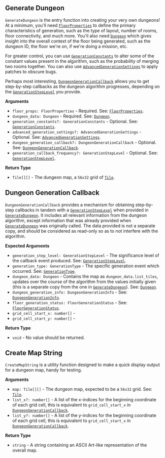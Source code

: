 
## Generate Dungeon

`GenerateDungeon` is the entry function into creating your very own dungeons! At a minimum, you'll need [`FloorProperties`](dungeonmystery/KeyTypes.md#Floor-Properties) to define the primary characteristics of generation, such as the type of layout, number of rooms, floor connectivity, and much more. You'll also need [`Dungeon`](dungeonmystery/KeyTypes.md#Dungeon) which gives insight into the overall context of the floor being generated, such as the dungeon ID, the floor we're on, if we're doing a mission, etc. 

For greater control, you can use [`GenerationConstants`](dungeonmystery/Settings.md#Generation-Constants) to alter some of the constant values present in the algorithm, such as the probability of merging two rooms together. You can also use [`AdvancedGenerationSettings`](dungeonmystery/Settings.md#Advanced-Generation-Settings) to apply patches to obscure bugs. 

Perhaps most interesting, [`DungeonGenerationCallback`](dungeonmystery/Functions.md#Dungeon-Generation-Callback) allows you to get step-by-step callbacks as the dungeon algorithm progresses, depending on the [`GenerationStepLevel`](dungeonmystery/Enums.md#Generation-Step-Level) you provide. 

**Arguments**
- `floor_props: FloorProperties` - Required. See: [`FloorProperties`](dungeonmystery/KeyTypes.md#Floor-Properties).
- `dungeon_data: Dungeon` - Required. See: [`Dungeon`](dungeonmystery/KeyTypes.md#Dungeon).
- `generation_constants?: GenerationConstants` - Optional. See: [`GenerationConstants`](dungeonmystery/Settings.md#Generation-Constants).
- `advanced_generation_settings?: AdvancedGenerationSettings` - Optional. See: [`AdvancedGenerationSettings`](dungeonmystery/Settings.md#Advanced-Generation-Settings).
- `dungeon_generation_callback?: DungeonGenerationCallback` - Optional. See: [`DungeonGenerationCallback`](dungeonmystery/Functions.md#Dungeon-Generation-Callback).
- `generation_callback_frequency?: GenerationStepLevel` - Optional. See: [`GenerationStepLevel`](dungeonmystery/Enums.md#Generation-Step-Level).

**Return Type**

- `Tile[][]` - The dungeon map, a `56x32` grid of [`Tile`](dungeonmystery/KeyTypes.md#Tile).

## Dungeon Generation Callback

`DungeonGenerationCallback` provides a mechanism for obtaining step-by-step callbacks in tandem with a [`GenerationStepLevel`](dungeonmystery/Enums.md#Generation-Step-Level) when provided in [`GenerateDungeon`](dungeonmystery/Functions.md#Generate-Dungeon). It includes all relevant information from the dungeon algorithm, except information that was already provided when [`GenerateDungeon`](dungeonmystery/Functions.md#Generate-Dungeon) was originally called. The data provided is not a separate copy, and should be considered as read-only so as to not interfere with the algorithm.

**Expected Arguments**

- `generation_step_level: GenerationStepLevel` - The significance level of the callback event produced. See: [`GenerationStepLevel`](dungeonmystery/Enums.md#Generation-Step-Level).
- `generation_type: GenerationType` - The specific generation event which occurred. See: [`GenerationType`](dungeonmystery/Enums.md#Generation-Type).
- `dungeon_data: Dungeon` - Contains the map as `dungeon_data.list_tiles`, updates over the course of the algorithm from the values initially given (this is a separate copy from the one in [`GenerateDungeon`](dungeonmystery/Functions.md#Generate-Dungeon)). See: [`Dungeon`](dungeonmystery/KeyTypes.md#Dungeon).
- `dungeon_generation_info: DungeonGenerationInfo` - See: [`DungeonGenerationInfo`](dungeonmystery/KeyTypes.md#Dungeon-Generation-Info).
- `floor_generation_status: FloorGenerationStatus` - See: [`FloorGenerationStatus`](dungeonmystery/KeyTypes.md#Floor-Generation-Status).
- `grid_cell_start_x: number[]` -
- `grid_cell_start_y: number[]` -

**Return Type**

- `void` - No value should be returned.

## Create Map String

`CreateMapString` is a utility function designed to make a quick display output for a dungeon map, handy for testing.

**Arguments**

- `map: Tile[][]` - The dungeon map, expected to be a `56x32` grid. See: [`Tile`](dungeonmystery/KeyTypes.md#Tile).
- `list_x?: number[]` - A list of the x-indices for the beginning coordinate of each grid cell, this is equivalent to `grid_cell_start_x` in [`DungeonGenerationCallback`](dungeonmystery/Functions.md#Dungeon-Generation-Callback).
- `list_y?: number[]` - A list of the y-indices for the beginning coordinate of each grid cell, this is equivalent to `grid_cell_start_x` in [`DungeonGenerationCallback`](dungeonmystery/Functions.md#Dungeon-Generation-Callback).

**Return Type**

- `string` - A string containing an ASCII Art-like representation of the overall map.